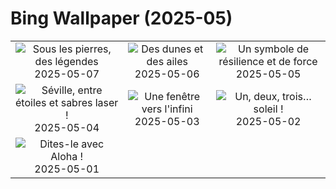 # Bing Wallpaper (2025-05)

|  |  |  |
|:---:|:---:|:---:|
| ![](https://www.bing.com/th?id=OHR.DunluceIreland_FR-FR8462134318_400x240.jpg "Sous les pierres, des légendes") 2025-05-07 | ![](https://www.bing.com/th?id=OHR.FlyoverNamibia_FR-FR8600226309_400x240.jpg "Des dunes et des ailes") 2025-05-06 | ![](https://www.bing.com/th?id=OHR.RhyoliteDonkeys_FR-FR1931273047_400x240.jpg "Un symbole de résilience et de force") 2025-05-05 |
| ![](https://www.bing.com/th?id=OHR.SevilleNaboo_FR-FR2052386392_400x240.jpg "Séville, entre étoiles et sabres laser !") 2025-05-04 | ![](https://www.bing.com/th?id=OHR.ArchesGalaxy_FR-FR2194406698_400x240.jpg "Une fenêtre vers l'infini") 2025-05-03 | ![](https://www.bing.com/th?id=OHR.BrazilHeron_FR-FR2379480505_400x240.jpg "Un, deux, trois… soleil !") 2025-05-02 |
| ![](https://www.bing.com/th?id=OHR.PinkPlumeria_FR-FR9237716464_400x240.jpg "Dites-le avec Aloha !") 2025-05-01 |  |  |
